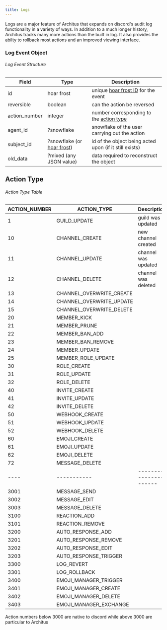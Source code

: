 ```yaml
---
title: Logs
---
```


Logs are a major feature of Architus that expands on discord's audit log functionality in a variety of ways. In addition to a much longer history, Architus tracks many more actions than the built in log. It also provides the abilty to rollback most actions and an improved viewing interface.


### Log Event Object

###### Log Event Structure
| Field               | Type        | Description                                                             |
| ------------------- | ----------- | ----------------------------------------------------------------------- |
| id                  | hoar frost  | unique [hoar frost ID](../../general/#hoar-frost) for the event         |
| reversible          | boolean     | can the action be reversed                                              |
| action_number       | integer     | number corresponding to the [action type](#action-type)       |
| agent_id            | ?snowflake  | snowflake of the user carrying out the action |
| subject_id          | ?snowflake (or [hoar frost](../../general/#hoar-frost))  | id of the object being acted upon (if it still exists) |
| old_data            | ?mixed (any JSON value) | data required to reconstruct the object |

## Action Type

###### Action Type Table
| ACTION_NUMBER   | ACTION_TYPE         | Description                                                             |
| --------------- | ------------------- | ----------------------------------------------------------------------- |
| 1 | GUILD_UPDATE | guild was updated |
| 10 | CHANNEL_CREATE | new channel created |
| 11 | CHANNEL_UPDATE | channel was updated |
| 12 | CHANNEL_DELETE | channel was deleted |
| 13 | CHANNEL_OVERWRITE_CREATE ||
| 14 | CHANNEL_OVERWRITE_UPDATE ||
| 15 | CHANNEL_OVERWRITE_DELETE ||
| 20 | MEMBER_KICK ||
| 21 | MEMBER_PRUNE ||
| 22 | MEMBER_BAN_ADD ||
| 23 | MEMBER_BAN_REMOVE ||
| 24 | MEMBER_UPDATE ||
| 25 | MEMBER_ROLE_UPDATE ||
| 30 | ROLE_CREATE ||
| 31 | ROLE_UPDATE ||
| 32 | ROLE_DELETE ||
| 40 | INVITE_CREATE||
| 41 | INVITE_UPDATE ||
| 42 | INVITE_DELETE ||
| 50 | WEBHOOK_CREATE ||
| 51 |WEBHOOK_UPDATE ||
| 52 | WEBHOOK_DELETE ||
| 60 | EMOJI_CREATE ||
| 61 | EMOJI_UPDATE ||
| 62 | EMOJI_DELETE ||
| 72 | MESSAGE_DELETE ||
| ---- | ----------- | ---------------------- |
| 3001 | MESSAGE_SEND | |
| 3002 | MESSAGE_EDIT ||
| 3003 | MESSAGE_DELETE ||
| 3100 | REACTION_ADD||
| 3101 | REACTION_REMOVE||
| 3200 | AUTO_RESPONSE_ADD   ||
| 3201 | AUTO_RESPONSE_REMOVE    ||
| 3202 | AUTO_RESPONSE_EDIT  ||
| 3203 | AUTO_RESPONSE_TRIGGER   ||
| 3300 | LOG_REVERT  ||
| 3301 | LOG_ROLLBACK    ||
| 3400 | EMOJI_MANAGER_TRIGGER   ||
| 3401 | EMOJI_MANAGER_CREATE    ||
| 3402 | EMOJI_MANAGER_DELETE    ||
| 3403 | EMOJI_MANAGER_EXCHANGE  ||

<Alert type="info">

Action numbers below 3000 are native to discord while above 3000 are particular to Architus

</Alert>
